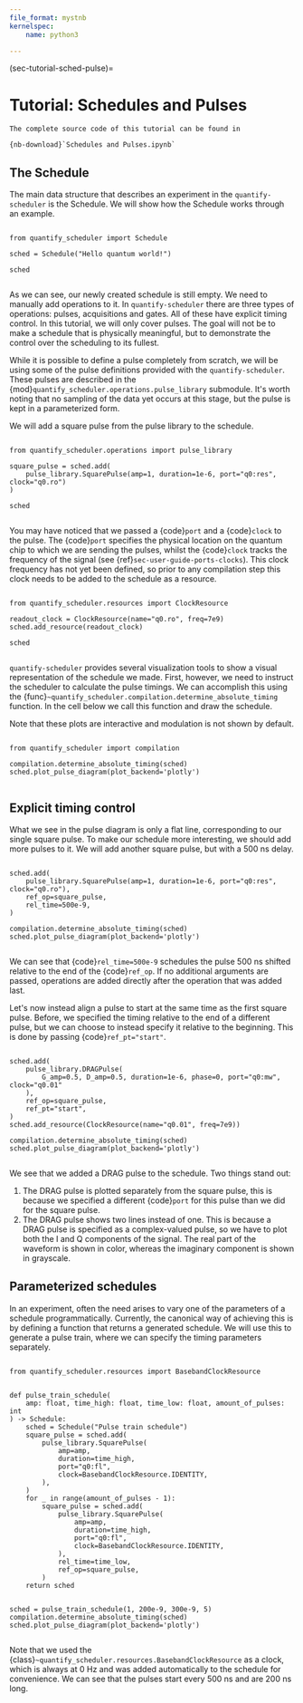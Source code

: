 ```yaml
---
file_format: mystnb
kernelspec:
    name: python3

---
```

(sec-tutorial-sched-pulse)=

# Tutorial: Schedules and Pulses

```{seealso}
The complete source code of this tutorial can be found in

{nb-download}`Schedules and Pulses.ipynb`
```

## The Schedule

The main data structure that describes an experiment in the `quantify-scheduler` is the Schedule. We will show how the Schedule works through an example.

```{code-cell} ipython3

from quantify_scheduler import Schedule

sched = Schedule("Hello quantum world!")

sched


```

As we can see, our newly created schedule is still empty. We need to manually add operations to it. In `quantify-scheduler` there are three types of operations: pulses, acquisitions and gates. All of these have explicit timing control. In this tutorial, we will only cover pulses. The goal will not be to make a schedule that is physically meaningful, but to demonstrate the control over the scheduling to its fullest.

While it is possible to define a pulse completely from scratch, we will be using some of the pulse definitions provided with the `quantify-scheduler`. These pulses are described in the {mod}`quantify_scheduler.operations.pulse_library` submodule. It's worth noting that no sampling of the data yet occurs at this stage, but the pulse is kept in a parameterized form.

We will add a square pulse from the pulse library to the schedule.

```{code-cell} ipython3

from quantify_scheduler.operations import pulse_library

square_pulse = sched.add(
    pulse_library.SquarePulse(amp=1, duration=1e-6, port="q0:res", clock="q0.ro")
)

sched


```

You may have noticed that we passed a {code}`port` and a {code}`clock` to the pulse. The {code}`port` specifies the physical location on the quantum chip to which we are sending the pulses, whilst the {code}`clock` tracks the frequency of the signal (see {ref}`sec-user-guide-ports-clocks`). This clock frequency has not yet been defined, so prior to any compilation step this clock needs to be added to the schedule as a resource.

```{code-cell} ipython3

from quantify_scheduler.resources import ClockResource

readout_clock = ClockResource(name="q0.ro", freq=7e9)
sched.add_resource(readout_clock)

sched


```

`quantify-scheduler` provides several visualization tools to show a visual representation of the schedule we made. First, however, we need to instruct the scheduler to calculate the pulse timings. We can accomplish this using the {func}`~quantify_scheduler.compilation.determine_absolute_timing` function. In the cell below we call this function and draw the schedule.

Note that these plots are interactive and modulation is not shown by default.

```{code-cell} ipython3

from quantify_scheduler import compilation

compilation.determine_absolute_timing(sched)
sched.plot_pulse_diagram(plot_backend='plotly')


```

## Explicit timing control

What we see in the pulse diagram is only a flat line, corresponding to our single square pulse. To make our schedule more interesting, we should add more pulses to it. We will add another square pulse, but with a 500 ns delay.

```{code-cell} ipython3

sched.add(
    pulse_library.SquarePulse(amp=1, duration=1e-6, port="q0:res", clock="q0.ro"),
    ref_op=square_pulse,
    rel_time=500e-9,
)

compilation.determine_absolute_timing(sched)
sched.plot_pulse_diagram(plot_backend='plotly')


```

We can see that {code}`rel_time=500e-9` schedules the pulse 500 ns shifted relative to the end of the {code}`ref_op`. If no additional arguments are passed, operations are added directly after the operation that was added last.

Let's now instead align a pulse to start at the same time as the first square pulse. Before, we specified the timing relative to the end of a different pulse, but we can choose to instead specify it relative to the beginning. This is done by passing {code}`ref_pt="start"`.

```{code-cell} ipython3

sched.add(
    pulse_library.DRAGPulse(
        G_amp=0.5, D_amp=0.5, duration=1e-6, phase=0, port="q0:mw", clock="q0.01"
    ),
    ref_op=square_pulse,
    ref_pt="start",
)
sched.add_resource(ClockResource(name="q0.01", freq=7e9))

compilation.determine_absolute_timing(sched)
sched.plot_pulse_diagram(plot_backend='plotly')


```

We see that we added a DRAG pulse to the schedule. Two things stand out:

1. The DRAG pulse is plotted separately from the square pulse, this is because we specified a different {code}`port` for this pulse than we did for the square pulse.
2. The DRAG pulse shows two lines instead of one. This is because a DRAG pulse is specified as a complex-valued pulse, so we have to plot both the I and Q components of the signal. The real part of the waveform is shown in color, whereas the imaginary component is shown in grayscale.

## Parameterized schedules

In an experiment, often the need arises to vary one of the parameters of a schedule programmatically. Currently, the canonical way of achieving this is by defining a function that returns a generated schedule. We will use this to generate a pulse train, where we can specify the timing parameters separately.

```{code-cell} ipython3

from quantify_scheduler.resources import BasebandClockResource


def pulse_train_schedule(
    amp: float, time_high: float, time_low: float, amount_of_pulses: int
) -> Schedule:
    sched = Schedule("Pulse train schedule")
    square_pulse = sched.add(
        pulse_library.SquarePulse(
            amp=amp,
            duration=time_high,
            port="q0:fl",
            clock=BasebandClockResource.IDENTITY,
        ),
    )
    for _ in range(amount_of_pulses - 1):
        square_pulse = sched.add(
            pulse_library.SquarePulse(
                amp=amp,
                duration=time_high,
                port="q0:fl",
                clock=BasebandClockResource.IDENTITY,
            ),
            rel_time=time_low,
            ref_op=square_pulse,
        )
    return sched


sched = pulse_train_schedule(1, 200e-9, 300e-9, 5)
compilation.determine_absolute_timing(sched)
sched.plot_pulse_diagram(plot_backend='plotly')


```

Note that we used the {class}`~quantify_scheduler.resources.BasebandClockResource` as a clock, which is always at 0 Hz and was added automatically to the schedule for convenience. We can see that the pulses start every 500 ns and are 200 ns long.
